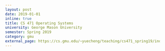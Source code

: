 ```yaml
---
layout: post
date: 2019-01-01
inline: true
title: CS 471 Operating Systems
university: George Mason University
semester: Spring 2019
category: gmu
external_page: https://cs.gmu.edu/~yuecheng/teaching/cs471_spring19/index.html
---
```

